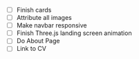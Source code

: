 - [ ] Finish cards
- [ ] Attribute all images
- [ ] Make navbar responsive
- [ ] Finish Three.js landing screen animation
- [ ] Do About Page
- [ ] Link to CV
